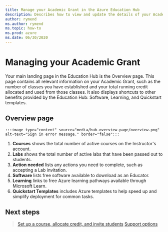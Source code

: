 ```yaml
---
title: Manage your Academic Grant in the Azure Education Hub
description: Describes how to view and update the details of your Academic Grant within the Azure Education Hub Overview page.
author: rymend
ms.author: rymend
ms.topic: how-to
ms.prod: azure
ms.date: 06/30/2020
---
```


# Managing your Academic Grant

Your main landing page in the Education Hub is the Overview page. This page contains all relevant information on your Academic Grant, such as the number of classes you have established and your total running credit allocated and used from those classes. It also displays shortcuts to other benefits provided by the Education Hub: Software, Learning, and Quickstart templates.

## Overview page
    :::image type="content" source="media/hub-overview-page/overview.png" alt-text="Sign in error message." border="false":::

1. **Courses** shows the total number of active courses on the Instructor's account.
1. **Labs** shows the total number of active labs that have been passed out to students.
1. **Action needed** lists any actions you need to complete, such as accepting a Lab invitation.
1. **Software** lists free software available to download as an Educator.
1. **Learning** links to free Azure learning pathways available through Microsoft Learn.
1. **Quickstart Templates** includes Azure templates to help speed up and simplify deployment for common tasks.

## Next steps

> [Set up a course, allocate credit, and invite students](create-assignment-allocate-credit.md)
> [Support options](../includes/educator-service-desk.md)
